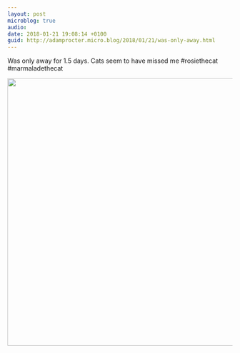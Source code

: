 ```yaml
---
layout: post
microblog: true
audio: 
date: 2018-01-21 19:08:14 +0100
guid: http://adamprocter.micro.blog/2018/01/21/was-only-away.html
---
```

Was only away for 1.5 days. Cats seem to have missed me #rosiethecat #marmaladethecat

<img src="http://discursive.adamprocter.co.uk/uploads/2018/91240b4dcc.jpg" width="600" height="600" />
